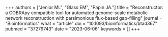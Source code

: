 +++
authors = ["Jenior ML", "Glass EM", "Papin JA."]
title = "Reconstructor: a COBRApy compatible tool for automated genome-scale metabolic network reconstruction with parsimonious flux-based gap-filling"
journal = "Bioinformatics"
what = "article"
doi = "10.1093/bioinformatics/btad367"
pubmed = "37279743"
date = "2023-06-06"
keywords = []
+++


